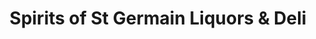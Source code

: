 ---
title: "Spirits of St Germain Liquors & Deli"
url: /la-jolla/spirits-of-st-germain-liquors-und-deli/
shop: Feinkost
---
